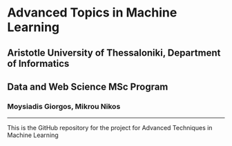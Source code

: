 # Advanced Topics in Machine Learning

## Aristotle University of Thessaloniki, Department of Informatics
## Data and Web Science MSc Program

### Moysiadis Giorgos, Mikrou Nikos

---

This is the GitHub repository for the project for Advanced Techniques in Machine Learning
